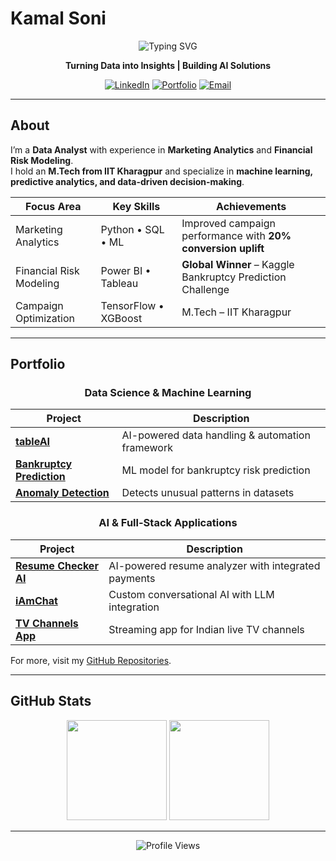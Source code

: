 # Kamal Soni

<div align="center">

![Typing SVG](https://readme-typing-svg.herokuapp.com?font=Fira+Code&size=24&pause=1000&color=2F81F7&center=true&vCenter=true&width=500&lines=Data+Analyst;Machine+Learning+Engineer;IIT+Kharagpur+Graduate)

**Turning Data into Insights | Building AI Solutions**

[![LinkedIn](https://img.shields.io/badge/-LinkedIn-0A66C2?style=for-the-badge&logo=linkedin&logoColor=white)](https://linkedin.com/in/kamalsonikgp)
[![Portfolio](https://img.shields.io/badge/-Portfolio-FF6B35?style=for-the-badge&logo=firefox&logoColor=white)](https://kamaliitkgp.pythonanywhere.com/)
[![Email](https://img.shields.io/badge/-Email-EA4335?style=for-the-badge&logo=gmail&logoColor=white)](mailto:kamalsoni3839@gmail.com)

</div>

---

## About

I’m a **Data Analyst** with experience in **Marketing Analytics** and **Financial Risk Modeling**.  
I hold an **M.Tech from IIT Kharagpur** and specialize in **machine learning, predictive analytics, and data-driven decision-making**.  

<div align="center">

| **Focus Area**            | **Key Skills**                       | **Achievements**                               |
|----------------------------|--------------------------------------|-----------------------------------------------|
| Marketing Analytics        | Python • SQL • ML                   | Improved campaign performance with **20% conversion uplift** |
| Financial Risk Modeling    | Power BI • Tableau                  | **Global Winner** – Kaggle Bankruptcy Prediction Challenge |
| Campaign Optimization      | TensorFlow • XGBoost                | M.Tech – IIT Kharagpur                        |


</div>

---
## Portfolio

<div align="center">

### Data Science & Machine Learning  
| Project | Description |
|---------|-------------|
| <a href="https://github.com/kamalshowgit/tableAI">**tableAI**</a> | AI-powered data handling & automation framework |
| <a href="https://github.com/kamalshowgit/kagglecomp"> **Bankruptcy Prediction**</a> | ML model for bankruptcy risk prediction |
| <a href="https://github.com/kamalshowgit/anomaly-detection">**Anomaly Detection**</a> | Detects unusual patterns in datasets |

### AI & Full-Stack Applications  
| Project | Description |
|---------|-------------|
| <a href="https://github.com/kamalshowgit/resume-checker-next"> **Resume Checker AI**</a> | AI-powered resume analyzer with integrated payments |
| <a href="https://github.com/kamalshowgit/iAmChat"> **iAmChat**</a> | Custom conversational AI with LLM integration |
| <a href="https://github.com/kamalshowgit/tv-channels"> **TV Channels App**</a> | Streaming app for Indian live TV channels |


</div>

For more, visit my [GitHub Repositories](https://github.com/kamalshowgit?tab=repositories).


---

## GitHub Stats

<div align="center">

<img src="https://github-readme-stats.vercel.app/api?username=kamalshowgit&show_icons=true&theme=transparent&hide_border=true&icon_color=2F81F7&title_color=2F81F7" height="160"/>
<img src="https://github-readme-streak-stats.herokuapp.com/?user=kamalshowgit&theme=transparent&hide_border=true&ring=2F81F7&fire=FF6B35&currStreakLabel=2F81F7" height="160"/>

</div>

---

<div align="center">

![Profile Views](https://komarev.com/ghpvc/?username=kamalshowgit&color=2F81F7&style=flat-square&label=Profile+Views)

</div>
